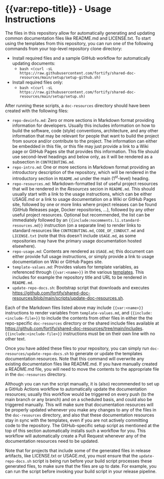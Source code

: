 # {{var:repo-title}} - Usage Instructions

The files in this repository allow for automatically generating and updating common documentation files like README.md and LICENSE.txt. To start using the templates from this repository, you can run one of the following commands from your top-level repository clone directory:

* Install required files and a sample GitHub workflow for automatically updating documents:
     * `bash <(curl -sL https://raw.githubusercontent.com/fortify/shared-doc-resources/main/setup/setup-github.sh)`
* Install required files only:
     * `bash <(curl -sL https://raw.githubusercontent.com/fortify/shared-doc-resources/main/setup/setup.sh)`

After running these scripts, a `doc-resources` directory should have been created with the following files:

* `repo-devinfo.md`: Zero or more sections in Markdown format providing information for developers. Usually this includes information on how to build the software, code (style) conventions, architecture, and any other information that may be relevant for people that want to build the project from source and/or contribute to the project. The information can either be embedded in this file, or this file may just provide a link to a Wiki page or GitHub Pages site that provides this information. This file should use second-level headings and below only, as it will be rendered as a subsection in `CONTRIBUTING.md`.
* `repo-intro.md`: One or more sections in Markdown format providing an introductory description of the repository, which will be rendered in the introductory section in `README.md` under the main (1<sup>st</sup>-level) heading.
* `repo-resources.md`: Markdown-formatted list of useful project resources that will be rendered in the *Resources* secion in `README.md`. This should usually start with a link to the usage instructions, which can be either USAGE.md or a link to usage documentation on a Wiki or GitHub Pages site, followed by one or more links where project releases can be found (GitHub Releases page, Docker repositories, ...), followed by any other useful project resources. Optional but recommended, the list can be immediately followed by an `{{include:nocomments.li.standard-resources.md}}` instruction (on a separate line) to render links to standard resources like `CONTRIBUTING.md`, `CODE_OF_CONDUCT.md` and `LICENSE.txt` (note that this doesn't include `USAGE.md`, as some repositories may have the primary usage documentation hosted elsewhere).
* `repo-usage.md`: Contents are rendered as `USAGE.md`; this document can either provide full usage instructions, or simply provide a link to usage documentation on Wiki or GitHub Pages site.
* `template-values.md`: Provides values for template variables, as referenced through `{{var:<name>}}` in the various [templates](https://github.com/fortify/shared-doc-resources/tree/main/templates). This includes for example the repository title and URL to be rendered in `README.md`.
* `update-repo-docs.sh`: Bootstrap script that downloads and executes https://github.com/fortify/shared-doc-resources/blob/main/scripts/update-doc-resources.sh.

Each of the Markdown files listed above may include `{{var:<name>}}` instructions to render variables from `template-values.md`, and `{{include:<include-file>}}` to include the contents from other files in either the the repo-specific `doc-resources` directory or the shared include files available at https://github.com/fortify/shared-doc-resources/tree/main/includes. `{{include:<include-file>}}` instructions must be on their own line with no other text.

Once you have added these files to your repository, you can simply run `doc-resources/update-repo-docs.sh` to generate or update the templates documentation resources. Note that this command will overwrite any existing documentation files like README.md. If you have manually created a README.md file, you will need to move the contents to the appropriate file in the `doc-resources` directory.

Although you can run the script manually, it is (also) recommended to set up a GitHub Actions workflow to automatically update the documentation resources; usually this workflow would be triggered on every push (to the main branch or any branch) and on a scheduled basis, and could also be triggered manually. This will make sure that documentation resources will be properly updated whenever you make any changes to any of the files in the `doc-resources` directory, and also that these documentation resources stay in sync with the templates, even if you are not actively committing code to the repository. The GitHub-specific setup script as mentioned at the top of this section automatically installs such a workflow for you. This workflow will automatically create a Pull Request whenever any of the documentation resources need to be updated.

Note that for projects that include some of the generated files in release artifacts, like LICENSE.txt or USAGE.md, you must ensure that the `update-repo-docs.sh` script is being run before your build script processes these generated files, to make sure that the files are up to date. For example, you can run the script before invoking your build script in your release pipeline.




